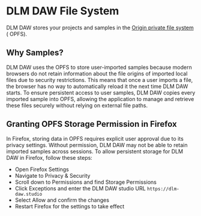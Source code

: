 # DLM DAW File System

DLM DAW stores your projects and samples in the
[Origin private file system](https://developer.mozilla.org/en-US/docs/Web/API/File_System_API/Origin_private_file_system) (
OPFS).

## Why Samples?

DLM DAW uses the OPFS to store user-imported samples because modern browsers do not retain
information about the file origins of imported local files due to security restrictions. This means that once a user
imports a file, the browser has no way to automatically reload it the next time DLM DAW starts. To ensure persistent
access to user samples, DLM DAW copies every imported sample into OPFS, allowing the application to manage and retrieve
these files securely without relying on external file paths.

## Granting OPFS Storage Permission in Firefox
In Firefox, storing data in OPFS requires explicit user approval due to its privacy settings. Without permission, DLM DAW may not be able to retain imported samples across sessions. To allow persistent storage for DLM DAW in Firefox, follow these steps:

* Open Firefox Settings
* Navigate to Privacy & Security
* Scroll down to Permissions and find Storage Permissions
* Click Exceptions and enter the DLM DAW studio URL `https://dlm-daw.studio`
* Select Allow and confirm the changes
* Restart Firefox for the settings to take effect